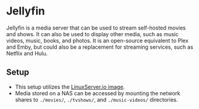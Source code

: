 # Jellyfin

Jellyfin is a media server that can be used to stream self-hosted movies and shows. It can also be used to display other media, such as music videos, music, books, and photos. It is an open-source equivalent to Plex and Emby, but could also be a replacement for streaming services, such as Netflix and Hulu.

## Setup

- This setup utilizes the [LinuxServer.io image](https://hub.docker.com/r/linuxserver/jellyfin).
- Media stored on a NAS can be accessed by mounting the network shares to `./movies/`, `./tvshows/`, and `./music-videos/` directories. 
